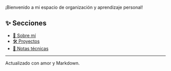 

¡Bienvenido a mi espacio de organización y aprendizaje personal!

## ✨ Secciones

- [📁 Sobre mí](about.md)
- [🛠 Proyectos](projects.md)
- [📓 Notas técnicas](notes/)

---

Actualizado con amor y Markdown.
